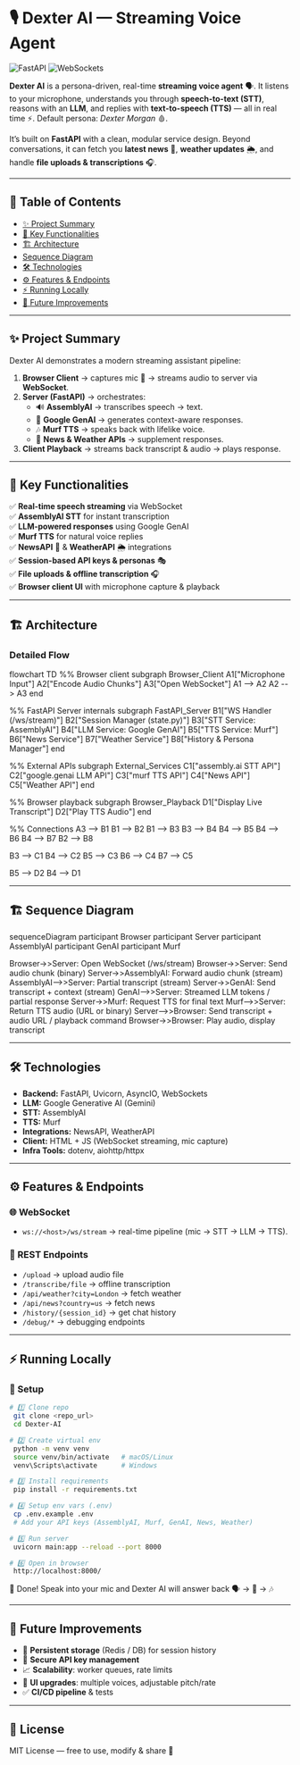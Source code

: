 # 🎙️ Dexter AI — Streaming Voice Agent

![FastAPI](https://img.shields.io/badge/FastAPI-🚀-green?style=for-the-badge) ![WebSockets](https://img.shields.io/badge/WebSockets-Live-orange?style=for-the-badge)

**Dexter AI** is a persona-driven, real-time **streaming voice agent** 🗣️. It listens to your microphone, understands you through **speech-to-text (STT)**, reasons with an **LLM**, and replies with **text-to-speech (TTS)** — all in real time ⚡. Default persona: *Dexter Morgan* 🩸.

It’s built on **FastAPI** with a clean, modular service design. Beyond conversations, it can fetch you **latest news** 📰, **weather updates** 🌦️, and handle **file uploads & transcriptions** 🎧.

---

## 📑 Table of Contents
- [✨ Project Summary](#-project-summary)
- [🔑 Key Functionalities](#-key-functionalities)
- [🏗️ Architecture](#️-architecture)
- [Sequence Diagram](#️-sequence-diagram)
- [🛠️ Technologies](#️-technologies)
- [⚙️ Features & Endpoints](#️-features--endpoints)
- [⚡ Running Locally](#-running-locally)
- [🚀 Future Improvements](#-future-improvements)

---

## ✨ Project Summary
Dexter AI demonstrates a modern streaming assistant pipeline:
1. **Browser Client** → captures mic 🎤 → streams audio to server via **WebSocket**.
2. **Server (FastAPI)** → orchestrates:
   - 🔊 **AssemblyAI** → transcribes speech → text.
   - 🧠 **Google GenAI** → generates context-aware responses.
   - 🎶 **Murf TTS** → speaks back with lifelike voice.
   - 📡 **News & Weather APIs** → supplement responses.
3. **Client Playback** → streams back transcript & audio → plays response.

---

## 🔑 Key Functionalities
✅ **Real-time speech streaming** via WebSocket  
✅ **AssemblyAI STT** for instant transcription  
✅ **LLM-powered responses** using Google GenAI  
✅ **Murf TTS** for natural voice replies  
✅ **NewsAPI** 📰 & **WeatherAPI** 🌦️ integrations  
✅ **Session-based API keys & personas** 🎭  
✅ **File uploads & offline transcription** 🎧  
✅ **Browser client UI** with microphone capture & playback  

---

## 🏗️ Architecture

### Detailed Flow
flowchart TD
  %% Browser client
  subgraph Browser_Client
    A1["Microphone Input"]
    A2["Encode Audio Chunks"]
    A3["Open WebSocket"]
    A1 --> A2
    A2 --> A3
  end

  %% FastAPI Server internals
  subgraph FastAPI_Server
    B1["WS Handler (/ws/stream)"]
    B2["Session Manager (state.py)"]
    B3["STT Service: AssemblyAI"]
    B4["LLM Service: Google GenAI"]
    B5["TTS Service: Murf"]
    B6["News Service"]
    B7["Weather Service"]
    B8["History & Persona Manager"]
  end

  %% External APIs
  subgraph External_Services
    C1["assembly.ai STT API"]
    C2["google.genai LLM API"]
    C3["murf TTS API"]
    C4["News API"]
    C5["Weather API"]
  end

  %% Browser playback
  subgraph Browser_Playback
    D1["Display Live Transcript"]
    D2["Play TTS Audio"]
  end

  %% Connections
  A3 --> B1
  B1 --> B2
  B1 --> B3
  B3 --> B4
  B4 --> B5
  B4 --> B6
  B4 --> B7
  B2 --> B8

  B3 --> C1
  B4 --> C2
  B5 --> C3
  B6 --> C4
  B7 --> C5

  B5 --> D2
  B4 --> D1

---
## 🏗️ Sequence Diagram
sequenceDiagram
  participant Browser
  participant Server
  participant AssemblyAI
  participant GenAI
  participant Murf

  Browser->>Server: Open WebSocket (/ws/stream)
  Browser->>Server: Send audio chunk (binary)
  Server->>AssemblyAI: Forward audio chunk (stream)
  AssemblyAI-->>Server: Partial transcript (stream)
  Server->>GenAI: Send transcript + context (stream)
  GenAI-->>Server: Streamed LLM tokens / partial response
  Server->>Murf: Request TTS for final text
  Murf-->>Server: Return TTS audio (URL or binary)
  Server-->>Browser: Send transcript + audio URL / playback command
  Browser->>Browser: Play audio, display transcript

---

## 🛠️ Technologies
- **Backend:** FastAPI, Uvicorn, AsyncIO, WebSockets
- **LLM:** Google Generative AI (Gemini)
- **STT:** AssemblyAI
- **TTS:** Murf
- **Integrations:** NewsAPI, WeatherAPI
- **Client:** HTML + JS (WebSocket streaming, mic capture)
- **Infra Tools:** dotenv, aiohttp/httpx

---

## ⚙️ Features & Endpoints

### 🌐 WebSocket
- `ws://<host>/ws/stream` → real-time pipeline (mic → STT → LLM → TTS).

### 📡 REST Endpoints
- `/upload` → upload audio file
- `/transcribe/file` → offline transcription
- `/api/weather?city=London` → fetch weather
- `/api/news?country=us` → fetch news
- `/history/{session_id}` → get chat history
- `/debug/*` → debugging endpoints

---

## ⚡ Running Locally

### 🔧 Setup
```bash
# 1️⃣ Clone repo
 git clone <repo_url>
 cd Dexter-AI

# 2️⃣ Create virtual env
 python -m venv venv
 source venv/bin/activate   # macOS/Linux
 venv\Scripts\activate      # Windows

# 3️⃣ Install requirements
 pip install -r requirements.txt

# 4️⃣ Setup env vars (.env)
 cp .env.example .env
 # Add your API keys (AssemblyAI, Murf, GenAI, News, Weather)

# 5️⃣ Run server
 uvicorn main:app --reload --port 8000

# 6️⃣ Open in browser
 http://localhost:8000/
```

🎉 Done! Speak into your mic and Dexter AI will answer back 🗣️ → 🧠 → 🎶

---

## 🚀 Future Improvements
- 💾 **Persistent storage** (Redis / DB) for session history
- 🔐 **Secure API key management**
- 📈 **Scalability**: worker queues, rate limits
- 🎨 **UI upgrades**: multiple voices, adjustable pitch/rate
- ✅ **CI/CD pipeline** & tests

---

## 📜 License
MIT License — free to use, modify & share 🚀